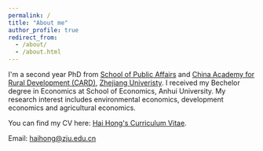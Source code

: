 ```yaml
---
permalink: /
title: "About me"
author_profile: true
redirect_from: 
  - /about/
  - /about.html
---
```


I'm a second year PhD from [School of Public Affairs](https://www.spa.zju.edu.cn/spachinese/) and [China Academy for Rural Development (CARD)](http://www.card.zju.edu.cn/), [Zhejiang Univeristy](https://www.zju.edu.cn/). I received my Bechelor degree in Economics at School of Economics, Anhui University. My research interest includes environmental economics, development economics and agricultural economics. 

You can find my CV here: [Hai Hong's Curriculum Vitae](../assets/CV_Hai.pdf).

Email: [haihong@zju.edu.cn](haihong@zju.edu.cn)
